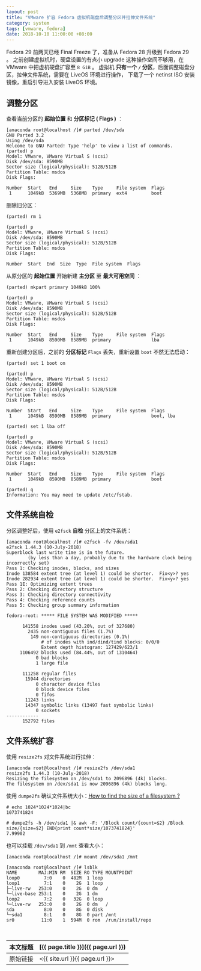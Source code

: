 ```yaml
---
layout: post
title: "VMware 扩容 Fedora 虚拟机磁盘后调整分区并拉伸文件系统"
category: system
tags: [vmware, fedora]
date: 2018-10-10 11:00:00 +08:00
---
```


Fedora 29 前两天已经 Final Freeze 了，准备从 Fedora 28 升级到 Fedora 29 。
之前创建虚拟机时，硬盘设置的有点小 upgrade 这种操作空间不够用，在 VMware 中把虚机硬盘扩容至 `8 GiB` 。
虚拟机 **只有一个 `/` 分区**，后面调整磁盘分区，拉伸文件系统，需要在 LiveOS 环境进行操作，
下载了一个 netinst ISO 安装镜像，重启引导进入安装 LiveOS 环境。

## 调整分区

查看当前分区的 **起始位置** 和 **分区标记 ( Flags )** ：

    [anaconda root@localhost /]# parted /dev/sda
    GNU Parted 3.2
    Using /dev/sda
    Welcome to GNU Parted! Type 'help' to view a list of commands.
    (parted) p
    Model: VMware, VMware Virtual S (scsi)
    Disk /dev/sda: 8590MB
    Sector size (logical/physical): 512B/512B
    Partition Table: msdos
    Disk Flags:

    Number  Start   End     Size    Type     File system  Flags
     1      1049kB  5369MB  5368MB  primary  ext4         boot

删除旧分区：

    (parted) rm 1

    (parted) p
    Model: VMware, VMware Virtual S (scsi)
    Disk /dev/sda: 8590MB
    Sector size (logical/physical): 512B/512B
    Partition Table: msdos
    Disk Flags:

    Number  Start  End  Size  Type  File system  Flags

从原分区的 **起始位置** 开始新建 **主分区** 至 **最大可用空间** ：

    (parted) mkpart primary 1049kB 100%

    (parted) p
    Model: VMware, VMware Virtual S (scsi)
    Disk /dev/sda: 8590MB
    Sector size (logical/physical): 512B/512B
    Partition Table: msdos
    Disk Flags:

    Number  Start   End     Size    Type     File system  Flags
     1      1049kB  8590MB  8589MB  primary               lba

重新创建分区后，之前的 **分区标记** `Flags` 丢失，重新设置 `boot` 不然无法启动：

    (parted) set 1 boot on

    (parted) p
    Model: VMware, VMware Virtual S (scsi)
    Disk /dev/sda: 8590MB
    Sector size (logical/physical): 512B/512B
    Partition Table: msdos
    Disk Flags:

    Number  Start   End     Size    Type     File system  Flags
     1      1049kB  8590MB  8589MB  primary               boot, lba

    (parted) set 1 lba off

    (parted) p
    Model: VMware, VMware Virtual S (scsi)
    Disk /dev/sda: 8590MB
    Sector size (logical/physical): 512B/512B
    Partition Table: msdos
    Disk Flags:

    Number  Start   End     Size    Type     File system  Flags
     1      1049kB  8590MB  8589MB  primary               boot

    (parted) q
    Information: You may need to update /etc/fstab.

## 文件系统自检

分区调整好后，使用 `e2fsck` **自检** 分区上的文件系统：

    [anaconda root@localhost /]# e2fsck -fv /dev/sda1
    e2fsck 1.44.3 (10-July-2018)
    Superblock last write time is in the future.
            (by less than a day, probably due to the hardware clock being incorrectly set)
    Pass 1: Checking inodes, blocks, and sizes
    Inode 138584 extent tree (at level 1) could be shorter.  Fix<y>? yes
    Inode 282934 extent tree (at level 1) could be shorter.  Fix<y>? yes
    Pass 1E: Optimizing extent trees
    Pass 2: Checking directory structure
    Pass 3: Checking directory connectivity
    Pass 4: Checking reference counts
    Pass 5: Checking group summary information

    fedora-root: ***** FILE SYSTEM WAS MODIFIED *****

          141558 inodes used (43.20%, out of 327680)
            2435 non-contiguous files (1.7%)
             149 non-contiguous directories (0.1%)
                 # of inodes with ind/dind/tind blocks: 0/0/0
                 Extent depth histogram: 127429/623/1
         1106492 blocks used (84.44%, out of 1310464)
               0 bad blocks
               1 large file

          111258 regular files
           15944 directories
               0 character device files
               0 block device files
               0 fifos
           11243 links
           14347 symbolic links (13497 fast symbolic links)
               0 sockets
    ------------
          152792 files

## 文件系统扩容

使用 `resize2fs` 对文件系统进行拉伸：

    [anaconda root@localhost /]# resize2fs /dev/sda1
    resize2fs 1.44.3 (10-July-2018)
    Resizing the filesystem on /dev/sda1 to 2096896 (4k) blocks.
    The filesystem on /dev/sda1 is now 2096896 (4k) blocks long.

使用 `dumpe2fs` 确认文件系统大小：[How to find the size of a filesystem ? ](https://askubuntu.com/questions/622489/how-to-find-the-size-of-a-filesystem/622523#622523)

    # echo 1024*1024*1024|bc
    1073741824

    # dumpe2fs -h /dev/sda1 |& awk -F: '/Block count/{count=$2} /Block size/{size=$2} END{print count*size/1073741824}'
    7.99902

也可以挂载 `/dev/sda1` 到 `/mnt` 查看大小：

    [anaconda root@localhost /]# mount /dev/sda1 /mnt

    [anaconda root@localhost /]# lsblk
    NAME        MAJ:MIN RM  SIZE RO TYPE MOUNTPOINT
    loop0         7:0    0  482M  1 loop
    loop1         7:1    0    2G  1 loop
    ├─live-rw   253:0    0    2G  0 dm   /
    └─live-base 253:1    0    2G  1 dm
    loop2         7:2    0   32G  0 loop
    └─live-rw   253:0    0    2G  0 dm   /
    sda           8:0    0    8G  0 disk
    └─sda1        8:1    0    8G  0 part /mnt
    sr0          11:0    1  594M  0 rom  /run/install/repo

<br/>

本文标题 | [{{ page.title }}]({{ page.url }})
-------- |:--------
原始链接 | <{{ site.url }}{{ page.url }}>
